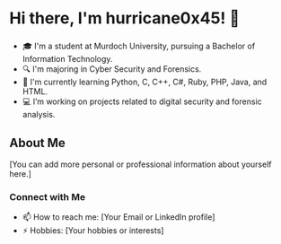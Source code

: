 # Hi there, I'm hurricane0x45! 👋

###
- 🎓 I'm a student at Murdoch University, pursuing a Bachelor of Information Technology.
- 🔍 I'm majoring in Cyber Security and Forensics.
- 🌱 I'm currently learning Python, C, C++, C#, Ruby, PHP, Java, and HTML.
- 💻 I’m working on projects related to digital security and forensic analysis.

## About Me
[You can add more personal or professional information about yourself here.]

### Connect with Me
- 📫 How to reach me: [Your Email or LinkedIn profile]
- ⚡ Hobbies: [Your hobbies or interests]
